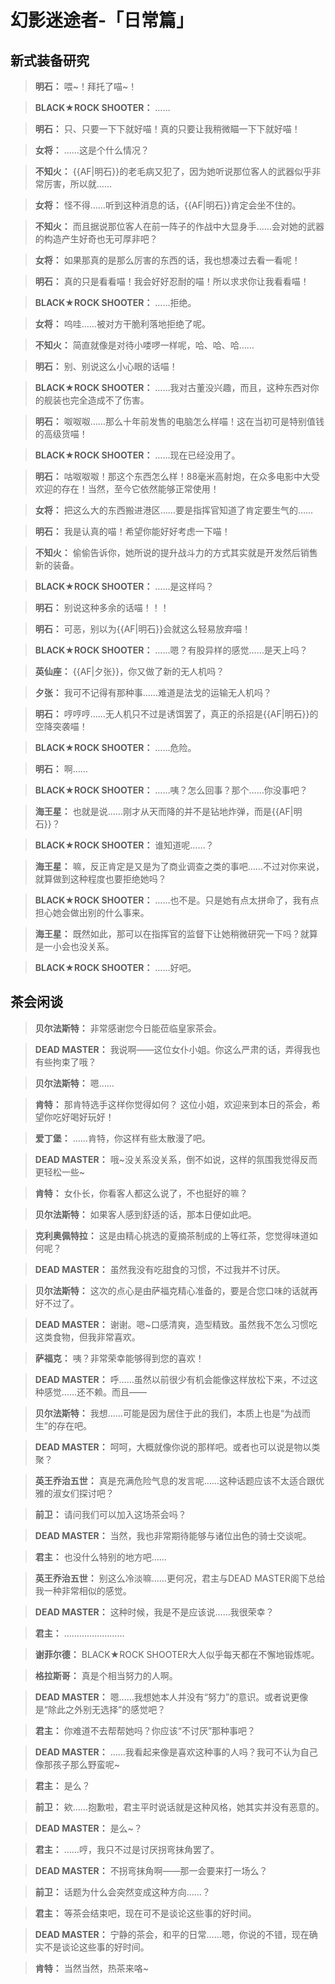 # 幻影迷途者-「日常篇」

## 新式装备研究

> **明石：**
> 喂~！拜托了喵~！

> **BLACK★ROCK SHOOTER：**
> ……

> **明石：**
> 只、只要一下下就好喵！真的只要让我稍微瞄一下下就好喵！

> **女将：**
> ……这是个什么情况？

> **不知火：**
> {{AF|明石}}的老毛病又犯了，因为她听说那位客人的武器似乎非常厉害，所以就……

> **女将：**
> 怪不得……听到这种消息的话，{{AF|明石}}肯定会坐不住的。

> **不知火：**
> 而且据说那位客人在前一阵子的作战中大显身手……会对她的武器的构造产生好奇也无可厚非吧？

> **女将：**
> 如果那真的是那么厉害的东西的话，我也想凑过去看一看呢！

> **明石：**
> 真的只是看看喵！我会好好忍耐的喵！所以求求你让我看看喵！

> **BLACK★ROCK SHOOTER：**
> ……拒绝。

> **女将：**
> 呜哇……被对方干脆利落地拒绝了呢。

> **不知火：**
> 简直就像是对待小喽啰一样呢，哈、哈、哈……

> **明石：**
> 别、别说这么小心眼的话喵！

> **BLACK★ROCK SHOOTER：**
> ……我对古董没兴趣，而且，这种东西对你的舰装也完全造成不了伤害。

> **明石：**
> 呶呶呶……那么十年前发售的电脑怎么样喵！这在当初可是特别值钱的高级货喵！

> **BLACK★ROCK SHOOTER：**
> ……现在已经没用了。

> **明石：**
> 咕呶呶呶！那这个东西怎么样！88毫米高射炮，在众多电影中大受欢迎的存在！当然，至今它依然能够正常使用！

> **女将：**
> 把这么大的东西搬进港区……要是指挥官知道了肯定要生气的……

> **明石：**
> 我是认真的喵！希望你能好好考虑一下喵！

> **不知火：**
> 偷偷告诉你，她所说的提升战斗力的方式其实就是开发然后销售新的装备。

> **BLACK★ROCK SHOOTER：**
> ……是这样吗？

> **明石：**
> 别说这种多余的话喵！！！

> **明石：**
> 可恶，别以为{{AF|明石}}会就这么轻易放弃喵！

> **BLACK★ROCK SHOOTER：**
> ……嗯？有股异样的感觉……是天上吗？

> **英仙座：**
> {{AF|夕张}}，你又做了新的无人机吗？

> **夕张：**
> 我可不记得有那种事……难道是法戈的运输无人机吗？

> **明石：**
> 哼哼哼……无人机只不过是诱饵罢了，真正的杀招是{{AF|明石}}的空降突袭喵！

> **BLACK★ROCK SHOOTER：**
> ……危险。

> **明石：**
> 啊……

> **BLACK★ROCK SHOOTER：**
> ……咦？怎么回事？那个……你没事吧？

> **海王星：**
> 也就是说……刚才从天而降的并不是钻地炸弹，而是{{AF|明石}}？

> **BLACK★ROCK SHOOTER：**
> 谁知道呢……？

> **海王星：**
> 嘛，反正肯定是又是为了商业调查之类的事吧……不过对你来说，就算做到这种程度也要拒绝她吗？

> **BLACK★ROCK SHOOTER：**
> ……也不是。只是她有点太拼命了，我有点担心她会做出别的什么事来。

> **海王星：**
> 既然如此，那可以在指挥官的监督下让她稍微研究一下吗？就算是一小会也没关系。

> **BLACK★ROCK SHOOTER：**
> ……好吧。

## 茶会闲谈

> **贝尔法斯特：**
> 非常感谢您今日能莅临皇家茶会。

> **DEAD MASTER：**
> 我说啊——这位女仆小姐。你这么严肃的话，弄得我也有些拘束了哦？

> **贝尔法斯特：**
> 嗯……

> **肯特：**
> 那肯特选手这样你觉得如何？ 这位小姐，欢迎来到本日的茶会，希望你吃好喝好玩好！

> **爱丁堡：**
> ……肯特，你这样有些太散漫了吧。

> **DEAD MASTER：**
> 哦~没关系没关系，倒不如说，这样的氛围我觉得反而更轻松一些~

> **肯特：**
> 女仆长，你看客人都这么说了，不也挺好的嘛？

> **贝尔法斯特：**
> 如果客人感到舒适的话，那本日便如此吧。

> **克利奥佩特拉：**
> 这是由精心挑选的夏摘茶制成的上等红茶，您觉得味道如何呢？

> **DEAD MASTER：**
> 虽然我没有吃甜食的习惯，不过我并不讨厌。

> **贝尔法斯特：**
> 这次的点心是由萨福克精心准备的，要是合您口味的话就再好不过了。

> **DEAD MASTER：**
> 谢谢。嗯~口感清爽，造型精致。虽然我不怎么习惯吃这类食物，但我非常喜欢。

> **萨福克：**
> 咦？非常荣幸能够得到您的喜欢！

> **DEAD MASTER：**
> 呼……虽然以前很少有机会能像这样放松下来，不过这种感觉……还不赖。而且——

> **贝尔法斯特：**
> 我想……可能是因为居住于此的我们，本质上也是“为战而生”的存在吧。

> **DEAD MASTER：**
> 呵呵，大概就像你说的那样吧。或者也可以说是物以类聚？

> **英王乔治五世：**
> 真是充满危险气息的发言呢……这种话题应该不太适合跟优雅的淑女们探讨吧？

> **前卫：**
> 请问我们可以加入这场茶会吗？

> **DEAD MASTER：**
> 当然，我也非常期待能够与诸位出色的骑士交谈呢。

> **君主：**
> 也没什么特别的地方吧……

> **英王乔治五世：**
> 别这么冷淡嘛……更何况，君主与DEAD MASTER阁下总给我一种非常相似的感觉。

> **DEAD MASTER：**
> 这种时候，我是不是应该说……我很荣幸？

> **君主：**
> ……………………

> **谢菲尔德：**
> BLACK★ROCK SHOOTER大人似乎每天都在不懈地锻炼呢。

> **格拉斯哥：**
> 真是个相当努力的人啊。

> **DEAD MASTER：**
> 嗯……我想她本人并没有“努力”的意识。或者说更像是“除此之外别无选择”的感觉吧？

> **君主：**
> 你难道不去帮帮她吗？你应该“不讨厌”那种事吧？

> **DEAD MASTER：**
> ……我看起来像是喜欢这种事的人吗？我可不认为自己像那孩子那么野蛮呢~

> **君主：**
> 是么？

> **前卫：**
> 欸……抱歉啦，君主平时说话就是这种风格，她其实并没有恶意的。

> **DEAD MASTER：**
> 是么~？

> **君主：**
> ……哼，我只不过是讨厌拐弯抹角罢了。

> **DEAD MASTER：**
> 不拐弯抹角啊——那一会要来打一场么？

> **前卫：**
> 话题为什么会突然变成这种方向……？

> **君主：**
> 等茶会结束吧，现在可不是谈论这些事的好时间。

> **DEAD MASTER：**
> 宁静的茶会，和平的日常……嗯，你说的不错，现在确实不是谈论这些事的好时间。

> **肯特：**
> 当然当然，热茶来咯~

